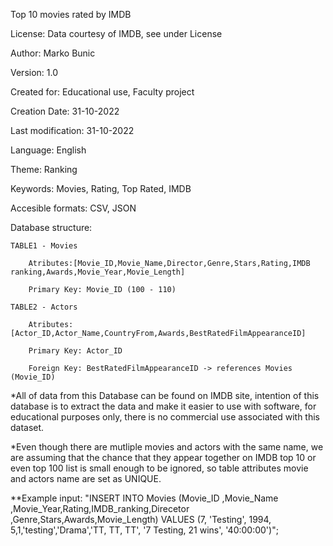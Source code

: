 Top 10 movies rated by IMDB

License: Data courtesy of IMDB, see under License

Author: Marko Bunic

Version: 1.0

Created for: Educational use, Faculty project

Creation Date: 31-10-2022

Last modification: 31-10-2022

Language: English

Theme: Ranking

Keywords: Movies, Rating, Top Rated, IMDB

Accesible formats: CSV, JSON

Database structure:


	TABLE1 - Movies

		Atributes:[Movie_ID,Movie_Name,Director,Genre,Stars,Rating,IMDB ranking,Awards,Movie_Year,Movie_Length] 
	
		Primary Key: Movie_ID (100 - 110)

	TABLE2 - Actors
	
		Atributes: [Actor_ID,Actor_Name,CountryFrom,Awards,BestRatedFilmAppearanceID]
		
		Primary Key: Actor_ID

		Foreign Key: BestRatedFilmAppearanceID -> references Movies (Movie_ID)

*All of data from this Database can be found on IMDB site, intention of this database is to extract the data and make it easier 
to use with software, for educational purposes only, there is no commercial use associated with this dataset.

*Even though there are mutliple movies and actors with the same name, we are assuming that the chance that they appear together 
on IMDB top 10 or even top 100 list is small enough to be ignored, so table attributes movie and actors name are set as UNIQUE.

**Example input: 
		"INSERT INTO Movies (Movie_ID ,Movie_Name ,Movie_Year,Rating,IMDB_ranking,Direcetor ,Genre,Stars,Awards,Movie_Length) VALUES
		(7, 'Testing', 1994, 5,1,'testing','Drama','TT, TT, TT', '7 Testing, 21 wins', '40:00:00')";